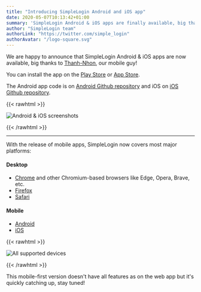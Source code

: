 ```yaml
---
title: "Introducing SimpleLogin Android and iOS app"
date: 2020-05-07T10:13:42+01:00
summary: 'SimpleLogin Android & iOS apps are finally available, big thanks to [Thanh-Nhon](/about), our iOS/Mac/Android expert!'
author: "SimpleLogin team"
authorLink: "https://twitter.com/simple_login"
authorAvatar: "/logo-square.svg"
---
```


We are happy to announce that SimpleLogin Android & iOS apps are now available, big thanks to [Thanh-Nhon](/about), our mobile guy!

You can install the app on the [Play Store](https://play.google.com/store/apps/details?id=io.simplelogin.android) or
[App Store](https://apps.apple.com/us/app/simplelogin-anti-spam/id1494359858).

The Android app code is on [Android Github repository](https://github.com/simple-login/Simple-Login-Android) and iOS on [iOS Github repository](https://github.com/simple-login/Simple-Login-iOS).

{{< rawhtml >}}
<p align="left">
    <img src="/blog/mobile.png" class="img-fluid" style="max-height: 350px" alt="Android & iOS screenshots">
</p>
{{< /rawhtml >}}

---

With the release of mobile apps, SimpleLogin now covers most major platforms:

#### Desktop

* [Chrome](https://chrome.google.com/webstore/detail/dphilobhebphkdjbpfohgikllaljmgbn) and other Chromium-based browsers like Edge, Opera, Brave, etc.
* [Firefox](https://addons.mozilla.org/firefox/addon/simplelogin/)
* [Safari](https://apps.apple.com/us/app/simplelogin/id1494051017?mt=12&fbclid=IwAR0M0nnEKgoieMkmx91TSXrtcScj7GouqRxGgXeJz2un_5ydhIKlbAI79Io)

#### Mobile

- [Android](https://play.google.com/store/apps/details?id=io.simplelogin.android)
- [iOS](https://apps.apple.com/us/app/simplelogin-anti-spam/id1494359858)

{{< rawhtml >}}
<p align="left">
    <img src="/blog/devices.png" class="img-fluid" style="max-height: 450px" alt="All supported devices">
</p>
{{< /rawhtml >}}

This mobile-first version doesn't have all features as on the web app but it's quickly catching up, stay tuned!



